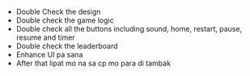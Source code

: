 - Double Check the design
- Double check the game logic
- Double check all the buttons including sound, home, restart, pause, resume and timer
- Double check the leaderboard
- Enhance UI pa sana
- After that lipat mo na sa cp mo para di tambak

